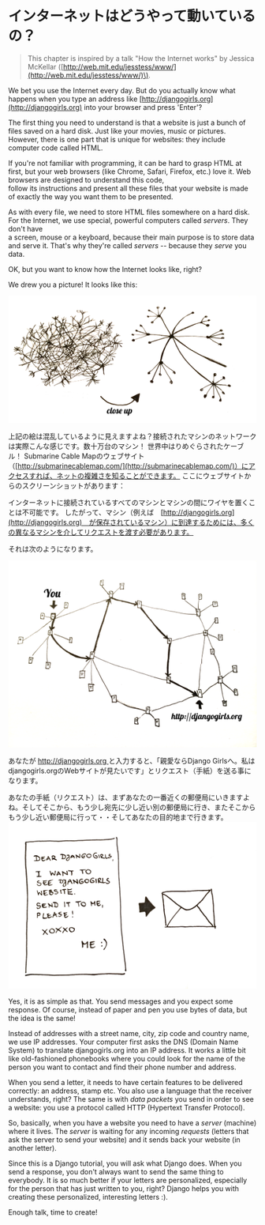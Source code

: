 # インターネットはどうやって動いているの？

> This chapter is inspired by a talk "How the Internet works" by Jessica McKellar \([http://web.mit.edu/jesstess/www/](http://web.mit.edu/jesstess/www/)\).

We bet you use the Internet every day. But do you actually know what happens when you type an address like [http://djangogirls.org](http://djangogirls.org) into your browser and press 'Enter'?

The first thing you need to understand is that a website is just a bunch of files saved on a hard disk. Just like your movies, music or pictures.  
However, there is one part that is unique for websites: they include computer code called HTML.

If you're not familiar with programming, it can be hard to grasp HTML at first, but your web browsers \(like Chrome, Safari, Firefox, etc.\) love it. Web browsers are designed to understand this code,  
follow its instructions and present all these files that your website is made of exactly the way you want them to be presented.

As with every file, we need to store HTML files somewhere on a hard disk. For the Internet, we use special, powerful computers called _servers_. They don't have  
a screen, mouse or a keyboard, because their main purpose is to store data and serve it. That's why they're called _servers_ -- because they _serve_ you data.

OK, but you want to know how the Internet looks like, right?

We drew you a picture! It looks like this:

![Figure 1.1](images/internet_1.png)

上記の絵は混乱しているように見えますよね？接続されたマシンのネットワークは実際こんな感じです。数十万台のマシン！ 世界中はりめぐらされたケーブル！ Submarine Cable Mapのウェブサイト（[http://submarinecablemap.com/](http://submarinecablemap.com/)）にアクセスすれば、ネットの複雑さを知ることができます。 ここにウェブサイトからのスクリーンショットがあります：

インターネットに接続されているすべてのマシンとマシンの間にワイヤを置くことは不可能です。 したがって、マシン（例えば　[http://djangogirls.org](http://djangogirls.org)　が保存されているマシン）に到達するためには、多くの異なるマシンを介してリクエストを渡す必要があります。

それは次のようになります。

![Figure 1.3](images/internet_2.png)

あなたが [http://djangogirls.org ](http://djangogirls.org)と入力すると、「親愛ならDjango Girlsへ。私はdjangogirls.orgのWebサイトが見たいです」とリクエスト（手紙）を送る事になります。

あなたの手紙（リクエスト）は、まずあなたの一番近くの郵便局にいきますよね。そしてそこから、もう少し宛先に少し近い別の郵便局に行き、またそこからもう少し近い郵便局に行って・・そしてあなたの目的地まで行きます。![Figure 1.4](images/internet_4.png)

Yes, it is as simple as that. You send messages and you expect some response. Of course, instead of paper and pen you use bytes of data, but the idea is the same!

Instead of addresses with a street name, city, zip code and country name, we use IP addresses. Your computer first asks the DNS \(Domain Name System\) to translate djangogirls.org into an IP address. It works a little bit like old-fashioned phonebooks where you could look for the name of the person you want to contact and find their phone number and address.

When you send a letter, it needs to have certain features to be delivered correctly: an address, stamp etc. You also use a language that the receiver understands, right? The same is with _data packets_ you send in order to see a website: you use a protocol called HTTP \(Hypertext Transfer Protocol\).

So, basically, when you have a website you need to have a _server_ \(machine\) where it lives. The _server_ is waiting for any incoming _requests_ \(letters that ask the server to send your website\) and it sends back your website \(in another letter\).

Since this is a Django tutorial, you will ask what Django does. When you send a response, you don't always want to send the same thing to everybody. It is so much better if your letters are personalized, especially for the person that has just written to you, right? Django helps you with creating these personalized, interesting letters :\).

Enough talk, time to create!

